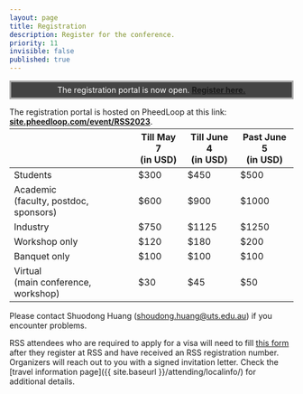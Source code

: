 ```yaml
---
layout: page
title: Registration
description: Register for the conference.
priority: 11
invisible: false
published: true
---
```


<div width="100%" style="border: solid #aaa 3px; background:#444; padding: 5px; color: white; text-align: center;">
 The registration portal is now open. <b><a href="https://site.pheedloop.com/event/RSS2023/home/" target="_blank">Register here.</a></b>
</div>

The registration portal is hosted on PheedLoop at this link: **[site.pheedloop.com/event/RSS2023](https://site.pheedloop.com/event/RSS2023/home/)**.

<table class="table" style="margin-top: -10px;">
    <thead>
      <tr>
        <!-- <th colspan="3">Registration costs in USD.</th> -->
        <th></th>
        <th>Till May 7<br/>(in USD)</th>
        <th>Till June 4<br/>(in USD)</th>
        <th>Past June 5<br/>(in USD)</th>
      </tr>
    </thead>
    <tbody>
    <tr>
        <td>Students</td>
        <td>$300</td>
        <td>$450</td>
        <td>$500</td>
    </tr>
    <tr>
        <td>Academic<br/>(faculty, postdoc, sponsors)</td>
        <td>$600</td>
        <td>$900</td>
        <td>$1000</td>
    </tr>
    <tr>
        <td>Industry</td>
        <td>$750</td>
        <td>$1125</td>
        <td>$1250</td>
    </tr>
    <tr>
        <td>Workshop only</td>
        <td>$120</td>
        <td>$180</td>
        <td>$200</td>
    </tr>
    <tr>
        <td>Banquet only</td>
        <td>$100</td>
        <td>$100</td>
        <td>$100</td>
    </tr>
<!--     <tr>
      <td colspan="3"><b>Virtual</b></td>
    </tr> -->
    <tr>
        <td>Virtual<br/>(main conference, workshop)</td>
        <td>$30</td>
        <td>$45</td>
        <td>$50</td>
    </tr>
    </tbody>
</table>



Please contact Shuodong Huang ([shoudong.huang@uts.edu.au](mailto:shoudong.huang@uts.edu.au)) if you encounter problems. 

RSS attendees who are required to apply for a visa will need to fill [this form](https://docs.google.com/forms/d/e/1FAIpQLSck0Dynlvs5gF1MDfrTbiSRqrHLRfmouP5w3pRx56TGbMSvIA/viewform) after they register at RSS and have received an RSS registration number. Organizers will reach out to you with a signed invitation letter. Check the [travel information page]({{ site.baseurl }}/attending/localinfo/) for additional details. 



